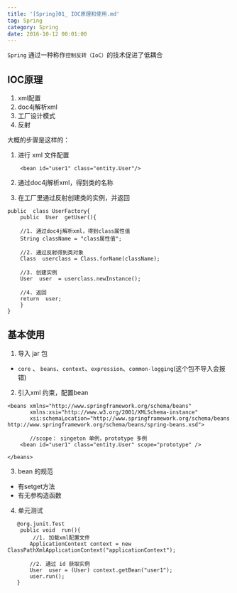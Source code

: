 ```yaml
---
title: '[Spring]01_ IOC原理和使用.md'
tag: Spring
category: Spring
date: 2016-10-12 00:01:00
---
```


`Spring` 通过一种称作`控制反转（IoC）`的技术促进了低耦合

## IOC原理

1. xml配置
2. doc4j解析xml
3. 工厂设计模式
4. 反射

大概的步骤是这样的：

1. 进行 xml 文件配置
```
    <bean id="user1" class="entity.User"/>
```
2. 通过doc4j解析xml，得到类的名称

3. 在工厂里通过反射创建类的实例，并返回

```
public  class UserFactory{
	public  User  getUser(){
	
	//1. 通过doc4j解析xml，得到class属性值
	String className = "class属性值";
	
	//2. 通过反射得到类对象
	Class  userclass = Class.forName(className);
	
	//3. 创建实例
	User  user  = userclass.newInstance();

	//4. 返回
	return  user;
	}
}
```

## 基本使用

1. 导入 jar 包
- `core` 、 `beans`、`context`、`expression`、`common-logging`(这个包不导入会报错)
2. 引入xml 约束，配置bean
```
<beans xmlns="http://www.springframework.org/schema/beans"
       xmlns:xsi="http://www.w3.org/2001/XMLSchema-instance"
       xsi:schemaLocation="http://www.springframework.org/schema/beans http://www.springframework.org/schema/beans/spring-beans.xsd">

	   //scope： singeton 单例，prototype 多例
    <bean id="user1" class="entity.User" scope="prototype" />
	
</beans>
```
3. bean 的规范
- 有setget方法
- 有无参构造函数
4. 单元测试
```
   @org.junit.Test
    public void  run(){
		//1. 加载xml配置文件
       ApplicationContext context = new  ClassPathXmlApplicationContext("applicationContext");
	   
	   //2. 通过 id 获取实例 
       User  user = (User) context.getBean("user1");
       user.run();
   }
```
